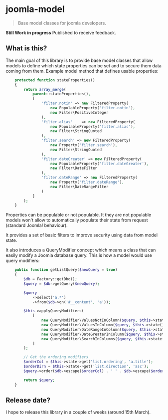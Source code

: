 # joomla-model 

> Base model classes for joomla developers. 

**Still Work in progress** Published to receive feedback.

## What is this?

The main goal of this library is to provide base model classes that allow models to define which state properties can be set and to secure them data coming from them. Example model method that defines usable properties:

```php
	protected function stateProperties()
	{
		return array_merge(
			parent::stateProperties(),
			[
				'filter.notin' => new FilteredProperty(
					new PopulableProperty('filter.notin'),
					new Filter\PositiveInteger
				),
				'filter.alias'    => new FilteredProperty(
					new PopulableProperty('filter.alias'),
					new Filter\StringQuoted
				),
				'filter.search' => new FilteredProperty(
					new Property('filter.search'),
					new Filter\StringQuoted
				),
				'filter.dateGreater' => new FilteredProperty(
					new PopulableProperty('filter.dateGreater'),
					new Filter\DateFilter
				),
				'filter.dateRange' => new FilteredProperty(
					new Property('filter.dateRange'),
					new Filter\DateRangeFilter
				)
			]
		);
	}
```

Properties can be populable or not populable. It they are not populable models won't allow to automatically populate their state from request (standard Joomla! behaviour). 

It provides a set of basic filters to improve security using data from model state.

It also introduces a QueryModifier concept which means a class that can easily modify a Joomla database query. This is how a model would use query modifiers:

```php
	public function getListQuery($newQuery = true)
	{
		$db = Factory::getDbo();
		$query = $db->getQuery($newQuery);

		$query
			->select('a.*')
			->from($db->qn('#__content', 'a'));

		$this->applyQueryModifiers(
			[
				new QueryModifier\ValuesNotInColumn($query, $this->state()->get('filter.notin'), 'a.not_in_column'),
				new QueryModifier\ValuesInColumn($query, $this->state()->get('filter.in'), 'a.in_column'),
				new QueryModifier\DateRangeInColumn($query, $this->state()->get('filter.dateRange'), 'a.date_range'),
				new QueryModifier\DateGreaterInColumn($query, $this->state()->get('filter.dateGreater'), 'a.date_greater'),
				new QueryModifier\SearchInColumns($query, $this->state()->get('filter.search'), ['a.searchable', 'a.searchable2'])
			]
		);

		// Get the ordering modifiers
		$orderCol = $this->state->get('list.ordering', 'a.title');
		$orderDirn = $this->state->get('list.direction', 'asc');
		$query->order($db->escape($orderCol) . ' ' . $db->escape($orderDirn));

		return $query;
	}
```

## Release date?

I hope to release this library in a couple of weeks (around 15th March).
